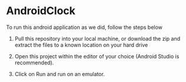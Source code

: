AndroidClock
============
To run this android application as we did, follow the steps below

1. Pull this repository into your local machine, or download the zip and extract the files to a known location on your hard drive

2. Open this project within the editor of your choice (Android Studio is recommended).

3. Click on Run and run on an emulator.
